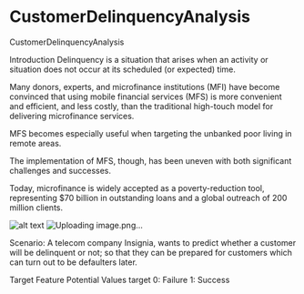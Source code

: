 # CustomerDelinquencyAnalysis
CustomerDelinquencyAnalysis

Introduction
Delinquency is a situation that arises when an activity or situation does not occur at its scheduled (or expected) time.

Many donors, experts, and microfinance institutions (MFI) have become convinced that using mobile financial services (MFS) is more convenient and efficient, and less costly, than the traditional high-touch model for delivering microfinance services.

MFS becomes especially useful when targeting the unbanked poor living in remote areas.

The implementation of MFS, though, has been uneven with both significant challenges and successes.

Today, microfinance is widely accepted as a poverty-reduction tool, representing $70 billion in outstanding loans and a global outreach of 200 million clients.


![alt text](http://url/to/img.png) 
![Uploading image.png…]()

Scenario:
A telecom company Insignia, wants to predict whether a customer will be delinquent or not; so that they can be prepared for customers which can turn out to be defaulters later.

Target Feature	Potential Values
target	0: Failure
1: Success
